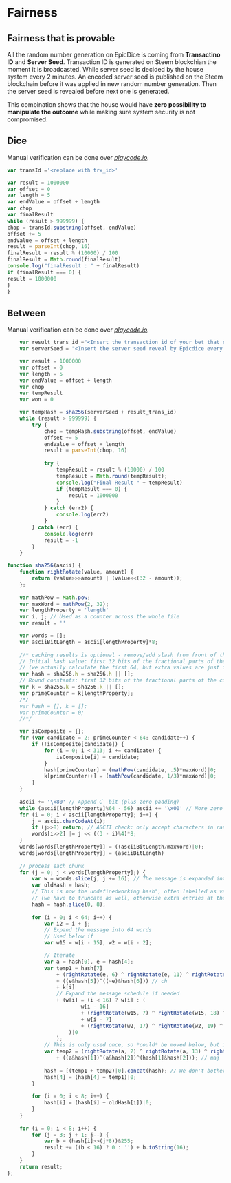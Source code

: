 # Fairness

## Fairness that is provable

All the random number generation on EpicDice is coming from **Transactino ID** and **Server Seed**. Transaction ID is generated on Steem blockchian the moment it is broadcasted. While server seed is decided by the house system every 2 minutes. An encoded server seed is published on the Steem blockchain before it was applied in new random number generation. Then the server seed is revealed before next one is generated.

This combination shows that the house would have **zero possibility to manipulate the outcome** while making sure system security is not compromised.

## Dice

Manual verification can be done over [_playcode.io_](https://playcode.io/450370?tabs=script.js,preview,console)_._

```javascript
var transId ='<replace with trx_id>'

var result = 1000000
var offset = 0
var length = 5
var endValue = offset + length
var chop
var finalResult
while (result > 999999) {
chop = transId.substring(offset, endValue)
offset += 5
endValue = offset + length
result = parseInt(chop, 16)
finalResult = result % (10000) / 100
finalResult = Math.round(finalResult)
console.log("finalResult : " + finalResult)
if (finalResult === 0) {
result = 1000000
}
}
```

## Between

Manual verification can be done over [_playcode.io_](https://playcode.io/450370?tabs=script.js,preview,console)_._

```javascript
    var result_trans_id ="<Insert the transaction id of your bet that sent to epicdice>"
    var serverSeed = "<Insert the server seed reveal by Epicdice every 2 minutes>"

    var result = 1000000
    var offset = 0
    var length = 5
    var endValue = offset + length
    var chop
    var tempResult
    var won = 0

    var tempHash = sha256(serverSeed + result_trans_id)
    while (result > 999999) {
        try {
            chop = tempHash.substring(offset, endValue)
            offset += 5
            endValue = offset + length
            result = parseInt(chop, 16)
   
            try {
                tempResult = result % (10000) / 100
                tempResult = Math.round(tempResult);
                console.log("Final Result " + tempResult)
                if (tempResult === 0) {
                    result = 1000000
                }
            } catch (err2) {
                console.log(err2)
            }
        } catch (err) {
            console.log(err)
            result = -1
        }
    }

function sha256(ascii) {
	function rightRotate(value, amount) {
		return (value>>>amount) | (value<<(32 - amount));
	};
	
	var mathPow = Math.pow;
	var maxWord = mathPow(2, 32);
	var lengthProperty = 'length'
	var i, j; // Used as a counter across the whole file
	var result = ''

	var words = [];
	var asciiBitLength = ascii[lengthProperty]*8;
	
	//* caching results is optional - remove/add slash from front of this line to toggle
	// Initial hash value: first 32 bits of the fractional parts of the square roots of the first 8 primes
	// (we actually calculate the first 64, but extra values are just ignored)
	var hash = sha256.h = sha256.h || [];
	// Round constants: first 32 bits of the fractional parts of the cube roots of the first 64 primes
	var k = sha256.k = sha256.k || [];
	var primeCounter = k[lengthProperty];
	/*/
	var hash = [], k = [];
	var primeCounter = 0;
	//*/

	var isComposite = {};
	for (var candidate = 2; primeCounter < 64; candidate++) {
		if (!isComposite[candidate]) {
			for (i = 0; i < 313; i += candidate) {
				isComposite[i] = candidate;
			}
			hash[primeCounter] = (mathPow(candidate, .5)*maxWord)|0;
			k[primeCounter++] = (mathPow(candidate, 1/3)*maxWord)|0;
		}
	}
	
	ascii += '\x80' // Append Ƈ' bit (plus zero padding)
	while (ascii[lengthProperty]%64 - 56) ascii += '\x00' // More zero padding
	for (i = 0; i < ascii[lengthProperty]; i++) {
		j = ascii.charCodeAt(i);
		if (j>>8) return; // ASCII check: only accept characters in range 0-255
		words[i>>2] |= j << ((3 - i)%4)*8;
	}
	words[words[lengthProperty]] = ((asciiBitLength/maxWord)|0);
	words[words[lengthProperty]] = (asciiBitLength)
	
	// process each chunk
	for (j = 0; j < words[lengthProperty];) {
		var w = words.slice(j, j += 16); // The message is expanded into 64 words as part of the iteration
		var oldHash = hash;
		// This is now the undefinedworking hash", often labelled as variables a...g
		// (we have to truncate as well, otherwise extra entries at the end accumulate
		hash = hash.slice(0, 8);
		
		for (i = 0; i < 64; i++) {
			var i2 = i + j;
			// Expand the message into 64 words
			// Used below if 
			var w15 = w[i - 15], w2 = w[i - 2];

			// Iterate
			var a = hash[0], e = hash[4];
			var temp1 = hash[7]
				+ (rightRotate(e, 6) ^ rightRotate(e, 11) ^ rightRotate(e, 25)) // S1
				+ ((e&hash[5])^((~e)&hash[6])) // ch
				+ k[i]
				// Expand the message schedule if needed
				+ (w[i] = (i < 16) ? w[i] : (
						w[i - 16]
						+ (rightRotate(w15, 7) ^ rightRotate(w15, 18) ^ (w15>>>3)) // s0
						+ w[i - 7]
						+ (rightRotate(w2, 17) ^ rightRotate(w2, 19) ^ (w2>>>10)) // s1
					)|0
				);
			// This is only used once, so *could* be moved below, but it only saves 4 bytes and makes things unreadble
			var temp2 = (rightRotate(a, 2) ^ rightRotate(a, 13) ^ rightRotate(a, 22)) // S0
				+ ((a&hash[1])^(a&hash[2])^(hash[1]&hash[2])); // maj
			
			hash = [(temp1 + temp2)|0].concat(hash); // We don't bother trimming off the extra ones, they're harmless as long as we're truncating when we do the slice()
			hash[4] = (hash[4] + temp1)|0;
		}
		
		for (i = 0; i < 8; i++) {
			hash[i] = (hash[i] + oldHash[i])|0;
		}
	}
	
	for (i = 0; i < 8; i++) {
		for (j = 3; j + 1; j--) {
			var b = (hash[i]>>(j*8))&255;
			result += ((b < 16) ? 0 : '') + b.toString(16);
		}
	}
	return result;
};
```



